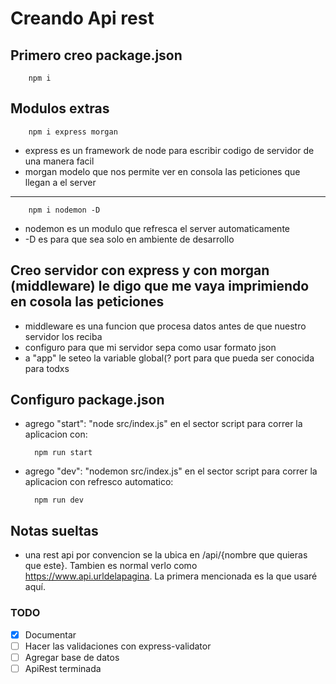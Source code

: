 # Creando Api rest

## Primero creo package.json

        npm i

## Modulos extras

        npm i express morgan

- express es un framework de node para escribir codigo de servidor de una manera facil
- morgan modelo que nos permite ver en consola las peticiones que llegan a el server

---

        npm i nodemon -D

- nodemon es un modulo que refresca el server automaticamente
- -D es para que sea solo en ambiente de desarrollo

## Creo servidor con express y con morgan (middleware) le digo que me vaya imprimiendo en cosola las peticiones

- middleware es una funcion que procesa datos antes de que nuestro servidor los reciba
- configuro para que mi servidor sepa como usar formato json
- a "app" le seteo la variable global(? port para que pueda ser conocida para todxs

## Configuro package.json

- agrego "start": "node src/index.js" en el sector script para correr la aplicacion con:

        npm run start

- agrego "dev": "nodemon src/index.js" en el sector script para correr la aplicacion con refresco automatico:

        npm run dev

## Notas sueltas

- una rest api por convencion se la ubica en /api/{nombre que quieras que este}. Tambien es normal verlo como https://www.api.urldelapagina. La primera mencionada es la que usaré aquí.

### TODO

- [x] Documentar
- [ ] Hacer las validaciones con express-validator
- [ ] Agregar base de datos
- [ ] ApiRest terminada
